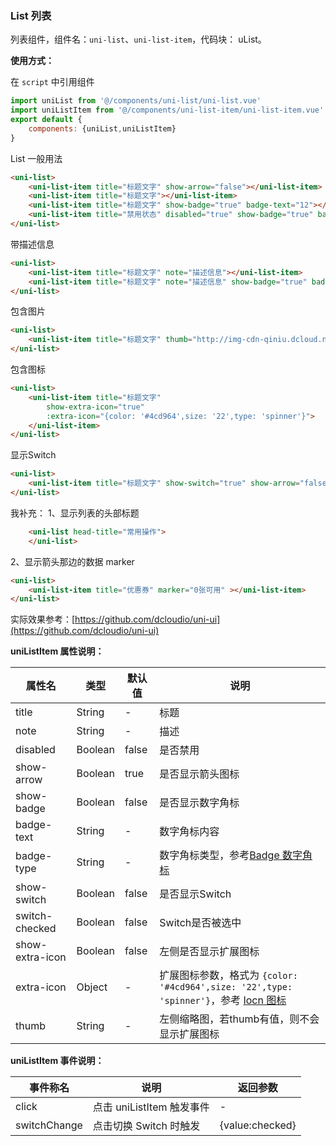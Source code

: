 ### List 列表

列表组件，组件名：``uni-list``、``uni-list-item``，代码块： uList。

**使用方式：**

在 ``script`` 中引用组件 

```javascript
import uniList from '@/components/uni-list/uni-list.vue'
import uniListItem from '@/components/uni-list-item/uni-list-item.vue'
export default {
    components: {uniList,uniListItem}
}
```

List 一般用法

```html
<uni-list>
    <uni-list-item title="标题文字" show-arrow="false"></uni-list-item>
    <uni-list-item title="标题文字"></uni-list-item>
    <uni-list-item title="标题文字" show-badge="true" badge-text="12"></uni-list-item>
    <uni-list-item title="禁用状态" disabled="true" show-badge="true" badge-text="12"></uni-list-item>
</uni-list>
```

带描述信息

```html
<uni-list>
    <uni-list-item title="标题文字" note="描述信息"></uni-list-item>
    <uni-list-item title="标题文字" note="描述信息" show-badge="true" badge-text="12"></uni-list-item>
</uni-list>
```

包含图片

```html
<uni-list>
    <uni-list-item title="标题文字" thumb="http://img-cdn-qiniu.dcloud.net.cn/new-page/hx.png"></uni-list-item>
</uni-list>
```

包含图标

```html
<uni-list>
    <uni-list-item title="标题文字" 
        show-extra-icon="true" 
        :extra-icon="{color: '#4cd964',size: '22',type: 'spinner'}">
    </uni-list-item>
</uni-list>
```

显示Switch

```html
<uni-list>
    <uni-list-item title="标题文字" show-switch="true" show-arrow="false"></uni-list-item>
</uni-list>
```

我补充：
1、显示列表的头部标题
```html
	<uni-list head-title="常用操作">
	</uni-list>
```
2、显示箭头那边的数据
marker
```html
<uni-list>
    <uni-list-item title="优惠券" marker="0张可用" ></uni-list-item>
</uni-list>
```

实际效果参考：[https://github.com/dcloudio/uni-ui](https://github.com/dcloudio/uni-ui)

**uniListItem 属性说明：**

|属性名|类型|默认值	|说明|
|---|----|---|---|
|title|String|-|标题|
|note|String|-|描述|
|disabled|Boolean|false|是否禁用|
|show-arrow|Boolean|true|是否显示箭头图标|
|show-badge|Boolean|false|是否显示数字角标|
|badge-text|String|-|数字角标内容|
|badge-type|String|-|数字角标类型，参考[Badge 数字角标](https://ext.dcloud.net.cn/plugin?id=21)|
|show-switch|Boolean|false|是否显示Switch|
|switch-checked|Boolean|false|Switch是否被选中|
|show-extra-icon|Boolean|false|左侧是否显示扩展图标|
|extra-icon|Object|-|扩展图标参数，格式为 ``{color: '#4cd964',size: '22',type: 'spinner'}``，参考 [Iocn 图标](https://ext.dcloud.net.cn/plugin?id=28)|
|thumb|String|-|左侧缩略图，若thumb有值，则不会显示扩展图标|

**uniListItem 事件说明：**

|事件称名|说明|返回参数|
|---|----|---|
|click|点击 uniListItem 触发事件|-|
|switchChange|点击切换 Switch 时触发|{value:checked}|
